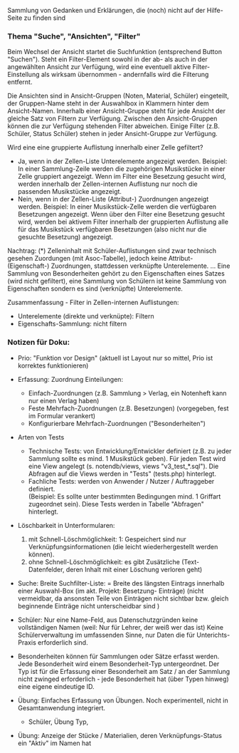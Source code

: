 
Sammlung von Gedanken und Erklärungen, die (noch) nicht auf der Hilfe-Seite zu finden sind  

### Thema "Suche", "Ansichten", "Filter" 

Beim Wechsel der Ansicht startet die Suchfunktion (entsprechend Button "Suchen"). Steht ein Filter-Element sowohl in der ab- als auch in der angewählten Ansicht zur Verfügung, wird eine eventuell aktive Filter-Einstellung als wirksam übernommen - andernfalls wird die Filterung entfernt. 

Die Ansichten sind in Ansicht-Gruppen (Noten, Material, Schüler) eingeteilt, der Gruppen-Name steht in der Auswahlbox in Klammern hinter dem Ansicht-Namen. Innerhalb einer Ansicht-Gruppe steht für jede Ansicht der gleiche Satz von Filtern zur Verfügung. Zwischen den Ansicht-Gruppen können die zur Verfügung stehenden Filter abweichen. Einige Filter (z.B. Schüler, Status Schüler) stehen in jeder Ansicht-Gruppe zur Verfügung. 

Wird eine eine gruppierte Auflistung innerhalb einer Zelle gefiltert? 
  * Ja, wenn in der Zellen-Liste Unterelemente angezeigt werden. Beispiel: In einer Sammlung-Zeile werden die zugehörigen Musikstücke in einer Zelle gruppiert angezeigt. Wenn im Filter eine Besetzung gesucht wird, werden innerhalb der Zellen-internen Auflistung nur noch die passenden Musikstücke angezeigt. 
  * Nein, wenn in der Zellen-Liste (Attribut-) Zuordnungen angezeigt werden. Beispiel: In einer Musikstück-Zelle werden die verfügbaren Besetzungen angezeigt. Wenn über den Filter eine Besetzung gesucht wird, werden bei aktivem Filter innerhalb der gruppierten Auflistung alle für das Musikstück verfügbaren Besetzungen (also nicht nur die gesuchte Besetzung) angezeigt. 

Nachtrag: (*) Zelleninhalt mit Schüler-Auflistungen sind zwar technisch gesehen Zuordungen (mit Asoc-Tabelle), jedoch keine Attribut-(Eigenschaft-) Zuordnungen, stattdessen verknüpfte Unterelemente. ... Eine Sammlung von Besonderheiten gehört zu den Eigenschaften eines Satzes (wird nicht gefiltert), eine Sammlung von Schülern ist keine Sammlung von Eigenschaften sondern es sind (verknüpfte) Unterelemente. 

Zusammenfassung - Filter in Zellen-internen Auflistungen: 
* Unterelemente (direkte und verknüpte): Filtern 
* Eigenschafts-Sammlung: nicht filtern 


### Notizen für Doku: 

* Prio: "Funktion vor Design" (aktuell ist Layout nur so mittel, Prio ist korrektes funktionieren) 

* Erfassung: Zuordnung Einteilungen: 
    * Einfach-Zuordnungen (z.B. Sammlung > Verlag, ein Notenheft kann nur einen Verlag haben)
    * Feste Mehrfach-Zuordnungen (z.B. Besetzungen) (vorgegeben, fest im Formular verankert)
    * Konfigurierbare Mehrfach-Zuordnungen ("Besonderheiten")

* Arten von Tests 
  * Technische Tests: von Entwicklung/Entwickler definiert (z.B. zu jeder Sammlung sollte es mind. 1 Musikstück geben). Für jeden Test wird  eine View angelegt (s. notendb/views, views "v3_test_*.sql"). Die Abfragen auf die Views werden in "Tests" (tests.php) hinterlegt.  
  * Fachliche Tests: werden von Anwender / Nutzer / Auftraggeber definiert.  
  (Beispiel: Es sollte unter bestimmten Bedingungen mind. 1 Griffart zugeordnet sein). Diese Tests werden in Tabelle "Abfragen" hinterlegt. 

* Löschbarkeit in Unterformularen: 
  1) mit Schnell-Löschmöglichkeit: 1: Gespeichert sind nur Verknüpfungsinformationen (die leicht wiederhergestellt werden können). 
  2) ohne Schnell-Löschmöglichkeit: es gibt Zusätzliche (Text-Datenfelder, deren Inhalt mit einer Löschung verloren geht)    

* Suche: Breite Suchfilter-Liste: = Breite des längsten Eintrags innerhalb einer Auswahl-Box (im akt. Projekt: Besetzung- Einträge) (nicht vermeidbar, da ansonsten Teile von Einträgen nicht sichtbar bzw. gleich beginnende Einträge nicht unterscheidbar sind )

* Schüler: Nur eine Name-Feld, aus Datenschutzgründen keine vollständigen Namen (weil: Nur für Lehrer, der weiß wer das ist) Keine Schülerverwaltung im umfassenden Sinne, nur Daten die für Unterichts-Praxis erforderlich sind.  

* Besonderheiten können für Sammlungen oder Sätze erfasst werden. Jede Besonderheit wird einem Besonderheit-Typ untergeordnet. Der Typ ist für die Erfassung einer Besonderheit am Satz / an der Sammlung nicht zwinged erforderlich -  jede Besonderheit hat  (über Typen hinweg) eine eigene eindeutige ID. 

* Übung: Einfaches Erfassung von Übungen. Noch experimentell, nicht in Gesamtanwendung integriert. 
  - Schüler, Übung Typ, 

* Übung: Anzeige der Stücke / Materialien, deren Verknüpfungs-Status ein "Aktiv" im Namen hat 

